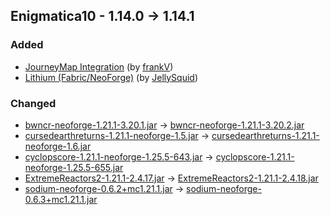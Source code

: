 ## Enigmatica10 - 1.14.0 -> 1.14.1

### Added

  * [JourneyMap Integration](https://www.curseforge.com/minecraft/mc-mods/journeymap-integration) (by [frankV](https://www.curseforge.com/members/frankV/projects))
  * [Lithium (Fabric/NeoForge)](https://www.curseforge.com/minecraft/mc-mods/lithium) (by [JellySquid](https://www.curseforge.com/members/JellySquid/projects))

### Changed

  * [bwncr-neoforge-1.21.1-3.20.1.jar](https://www.curseforge.com/minecraft/mc-mods/bad-wither-no-cookie-reloaded/files/5827880) -> [bwncr-neoforge-1.21.1-3.20.2.jar](https://www.curseforge.com/minecraft/mc-mods/bad-wither-no-cookie-reloaded/files/5969235)
  * [cursedearthreturns-1.21.1-neoforge-1.5.jar](https://www.curseforge.com/minecraft/mc-mods/cursed-earth-returns/files/5954911) -> [cursedearthreturns-1.21.1-neoforge-1.6.jar](https://www.curseforge.com/minecraft/mc-mods/cursed-earth-returns/files/5970526)
  * [cyclopscore-1.21.1-neoforge-1.25.5-643.jar](https://www.curseforge.com/minecraft/mc-mods/cyclops-core/files/5968189) -> [cyclopscore-1.21.1-neoforge-1.25.5-655.jar](https://www.curseforge.com/minecraft/mc-mods/cyclops-core/files/5971176)
  * [ExtremeReactors2-1.21.1-2.4.17.jar](https://www.curseforge.com/minecraft/mc-mods/extreme-reactors/files/5963354) -> [ExtremeReactors2-1.21.1-2.4.18.jar](https://www.curseforge.com/minecraft/mc-mods/extreme-reactors/files/5970602)
  * [sodium-neoforge-0.6.2+mc1.21.1.jar](https://www.curseforge.com/minecraft/mc-mods/sodium/files/5960450) -> [sodium-neoforge-0.6.3+mc1.21.1.jar](https://www.curseforge.com/minecraft/mc-mods/sodium/files/5970295)

